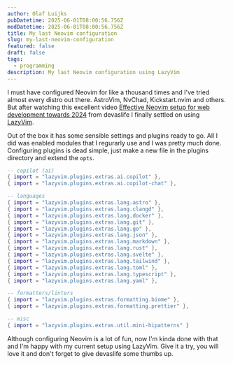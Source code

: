 ```yaml
---
author: Olaf Luijks
pubDatetime: 2025-06-01T08:00:56.756Z
modDatetime: 2025-06-01T08:00:56.756Z
title: My last Neovim configuration
slug: my-last-neovim-configuration
featured: false
draft: false
tags:
  - programming
description: My last Neovim configuration using LazyVim
---
```


I must have configured Neovim for like a thousand times and I've tried almost every distro out there. AstroVim, NvChad, Kickstart.nvim and others. But after watching this excellent video [Effective Neovim setup for web development towards 2024](https://youtu.be/fFHlfbKVi30?si=7gkovwokeqRRUk6G) from devaslife I finally settled on using [LazyVim](https://www.lazyvim.org/).

Out of the box it has some sensible settings and plugins ready to go. All I did was enabled modules that I regurarly use and I was pretty much done. Configuring plugins is dead simple, just make a new file in the plugins directory and extend the `opts`.

```lua
-- copilot (ai)
{ import = "lazyvim.plugins.extras.ai.copilot" },
{ import = "lazyvim.plugins.extras.ai.copilot-chat" },

-- languages
{ import = "lazyvim.plugins.extras.lang.astro" },
{ import = "lazyvim.plugins.extras.lang.clangd" },
{ import = "lazyvim.plugins.extras.lang.docker" },
{ import = "lazyvim.plugins.extras.lang.git" },
{ import = "lazyvim.plugins.extras.lang.go" },
{ import = "lazyvim.plugins.extras.lang.json" },
{ import = "lazyvim.plugins.extras.lang.markdown" },
{ import = "lazyvim.plugins.extras.lang.rust" },
{ import = "lazyvim.plugins.extras.lang.svelte" },
{ import = "lazyvim.plugins.extras.lang.tailwind" },
{ import = "lazyvim.plugins.extras.lang.toml" },
{ import = "lazyvim.plugins.extras.lang.typescript" },
{ import = "lazyvim.plugins.extras.lang.yaml" },

-- formatters/linters
{ import = "lazyvim.plugins.extras.formatting.biome" },
{ import = "lazyvim.plugins.extras.formatting.prettier" },

-- misc
{ import = "lazyvim.plugins.extras.util.mini-hipatterns" }
```

Although configuring Neovim is a lot of fun, now I'm kinda done with that and I'm happy with my current setup using LazyVim. Give it a try, you will love it and don't forget to give devaslife some thumbs up.
